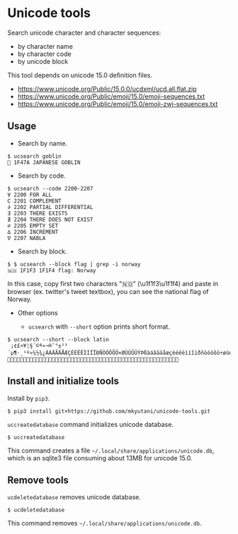 # Unicode tools

Search unicode character and character sequences:

* by character name
* by character code
* by unicode block

This tool depends on unicode 15.0 definition files.

* https://www.unicode.org/Public/15.0.0/ucdxml/ucd.all.flat.zip
* https://www.unicode.org/Public/emoji/15.0/emoji-sequences.txt
* https://www.unicode.org/Public/emoji/15.0/emoji-zwj-sequences.txt

## Usage

* Search by name.

```
$ ucsearch goblin
👺 1F47A JAPANESE GOBLIN
```

* Search by code.

```
$ ucsearch --code 2200-2207
∀ 2200 FOR ALL
∁ 2201 COMPLEMENT
∂ 2202 PARTIAL DIFFERENTIAL
∃ 2203 THERE EXISTS
∄ 2204 THERE DOES NOT EXIST
∅ 2205 EMPTY SET
∆ 2206 INCREMENT
∇ 2207 NABLA
```

* Search by block.

```
$ $ ucsearch --block flag | grep -i norway
🇳🇴 1F1F3 1F1F4 flag: Norway
```

In this case, copy first two characters "🇳🇴" (\u1f1f3\u1f1f4) and paste in browser (ex. twitter's tweet textbox), you can see the national flag of Norway.

* Other options

  * `ucsearch` with ``--short`` option prints short format.

```
$ ucsearch --short --block latin
 ¡¢£¤¥¦§¨©ª«¬­®¯°±²³´µ¶·¸¹º»¼½¾¿ÀÁÂÃÄÅÆÇÈÉÊËÌÍÎÏÐÑÒÓÔÕÖ×ØÙÚÛÜÝÞßàáâãäåæçèéêëìíîïðñòóôõö÷øùúûüýþÿĀāĂăĄąĆćĈĉĊċČčĎďĐđĒēĔĕĖėĘęĚěĜĝĞğĠġĢģĤĥĦħĨĩĪīĬĭĮįİıĲĳĴĵĶķĸĹĺĻļĽľĿŀŁłŃńŅņŇňŉŊŋŌōŎŏŐőŒœŔŕŖŗŘřŚśŜŝŞşŠšŢţŤťŦŧŨũŪūŬŭŮůŰűŲųŴŵŶŷŸŹźŻżŽžſƀƁƂƃƄƅƆƇƈƉƊƋƌƍƎƏƐƑƒƓƔƕƖƗƘƙƚƛƜƝƞƟƠơƢƣƤƥƦƧƨƩƪƫƬƭƮƯưƱƲƳƴƵƶƷƸƹƺƻƼƽƾƿǀǁǂǃǄǅǆǇǈǉǊǋǌǍǎǏǐǑǒǓǔǕǖǗǘǙǚǛǜǝǞǟǠǡǢǣǤǥǦǧǨǩǪǫǬǭǮǯǰǱǲǳǴǵǶǷǸǹǺǻǼǽǾǿȀȁȂȃȄȅȆȇȈȉȊȋȌȍȎȏȐȑȒȓȔȕȖȗȘșȚțȜȝȞȟȠȡȢȣȤȥȦȧȨȩȪȫȬȭȮȯȰȱȲȳȴȵȶȷȸȹȺȻȼȽȾȿɀɁɂɃɄɅɆɇɈɉɊɋɌɍɎɏḀḁḂḃḄḅḆḇḈḉḊḋḌḍḎḏḐḑḒḓḔḕḖḗḘḙḚḛḜḝḞḟḠḡḢḣḤḥḦḧḨḩḪḫḬḭḮḯḰḱḲḳḴḵḶḷḸḹḺḻḼḽḾḿṀṁṂṃṄṅṆṇṈṉṊṋṌṍṎṏṐṑṒṓṔṕṖṗṘṙṚṛṜṝṞṟṠṡṢṣṤṥṦṧṨṩṪṫṬṭṮṯṰṱṲṳṴṵṶṷṸṹṺṻṼṽṾṿẀẁẂẃẄẅẆẇẈẉẊẋẌẍẎẏẐẑẒẓẔẕẖẗẘẙẚẛẜẝẞẟẠạẢảẤấẦầẨẩẪẫẬậẮắẰằẲẳẴẵẶặẸẹẺẻẼẽẾếỀềỂểỄễỆệỈỉỊịỌọỎỏỐốỒồỔổỖỗỘộỚớỜờỞởỠỡỢợỤụỦủỨứỪừỬửỮữỰựỲỳỴỵỶỷỸỹỺỻỼỽỾỿⱠⱡⱢⱣⱤⱥⱦⱧⱨⱩⱪⱫⱬⱭⱮⱯⱰⱱⱲⱳⱴⱵⱶⱷⱸⱹⱺⱻⱼⱽⱾⱿ꜠꜡ꜢꜣꜤꜥꜦꜧꜨꜩꜪꜫꜬꜭꜮꜯꜰꜱꜲꜳꜴꜵꜶꜷꜸꜹꜺꜻꜼꜽꜾꜿꝀꝁꝂꝃꝄꝅꝆꝇꝈꝉꝊꝋꝌꝍꝎꝏꝐꝑꝒꝓꝔꝕꝖꝗꝘꝙꝚꝛꝜꝝꝞꝟꝠꝡꝢꝣꝤꝥꝦꝧꝨꝩꝪꝫꝬꝭꝮꝯꝰꝱꝲꝳꝴꝵꝶꝷꝸꝹꝺꝻꝼꝽꝾꝿꞀꞁꞂꞃꞄꞅꞆꞇꞈ꞉꞊ꞋꞌꞍꞎꞏꞐꞑꞒꞓꞔꞕꞖꞗꞘꞙꞚꞛꞜꞝꞞꞟꞠꞡꞢꞣꞤꞥꞦꞧꞨꞩꞪꞫꞬꞭꞮꞯꞰꞱꞲꞳꞴꞵꞶꞷꞸꞹꞺꞻꞼꞽꞾꞿꟀꟁꟂꟃꟄꟅꟆꟇꟈꟉꟊꟐꟑꟓꟕꟖꟗꟘꟙꟲꟳꟴꟵꟶꟷꟸꟹꟺꟻꟼꟽꟾꟿꬰꬱꬲꬳꬴꬵꬶꬷꬸꬹꬺꬻꬼꬽꬾꬿꭀꭁꭂꭃꭄꭅꭆꭇꭈꭉꭊꭋꭌꭍꭎꭏꭐꭑꭒꭓꭔꭕꭖꭗꭘꭙꭚ꭛ꭜꭝꭞꭟꭠꭡꭢꭣꭤꭥꭦꭧꭨꭩ꭪꭫𐞀𐞁𐞂𐞃𐞄𐞅𐞇𐞈𐞉𐞊𐞋𐞌𐞍𐞎𐞏𐞐𐞑𐞒𐞓𐞔𐞕𐞖𐞗𐞘𐞙𐞚𐞛𐞜𐞝𐞞𐞟𐞠𐞡𐞢𐞣𐞤𐞥𐞦𐞧𐞨
𐞩𐞪𐞫𐞬𐞭𐞮𐞯𐞰𐞲𐞳𐞴𐞵𐞶𐞷𐞸𐞹𐞺𝼀𝼁𝼂𝼃𝼄𝼅𝼆𝼇𝼈𝼉𝼊𝼋𝼌𝼍𝼎𝼏𝼐𝼑𝼒𝼓𝼔𝼕𝼖𝼗𝼘𝼙𝼚𝼛𝼜𝼝𝼞𝼥𝼦𝼧𝼨𝼩𝼪                                                      
```

## Install and initialize tools

Install by `pip3`.

```shell
$ pip3 install git+https://github.com/mkyutani/unicode-tools.git
```

`uccreatedatabase` command initializes unicode database.

```shell
$ uccreatedatabase
```

This command creates a file `~/.local/share/applications/unicode.db`, which is an sqlite3 file consuming about 13MB for unicode 15.0.

## Remove tools

`ucdeletedatabase` removes unicode database.

```shell
$ ucdeletedatabase
```

This command removes `~/.local/share/applications/unicode.db`.
